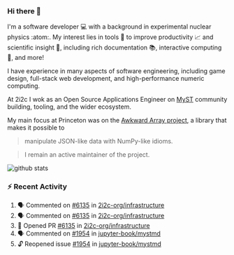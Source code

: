 ### Hi there 👋 

I'm a software developer 💻 with a background in experimental nuclear physics :atom:. My interest lies in tools :wrench: to improve productivity :chart_with_upwards_trend: and scientific insight :telescope:, including rich documentation 📚, interactive computing 🧮, and more! 

I have experience in many aspects of software engineering, including game design, full-stack web development, and high-performance numeric computing. 

At 2i2c I wok as an Open Source Applications Engineer on [MyST](https://github.com/jupyter-book/mystmd) community building, tooling, and the wider ecosystem. 

My main focus at Princeton was on the [Awkward Array project](awkward-array.org/), a library that makes it possible to 
> manipulate JSON-like data with NumPy-like idioms.

> I remain an active maintainer of the project. 

![github stats](https://github-readme-stats.vercel.app/api?username=agoose77&show_icons=true&hide_rank=true&hide_title=true&bg_color=30,e76445,904e95&text_color=efe3ec&icon_color=efe3ec)
<!--
**agoose77/agoose77** is a ✨ _special_ ✨ repository because its `README.md` (this file) appears on your GitHub profile.

Here are some ideas to get you started:

- 🔭 I’m currently working on ...
- 🌱 I’m currently learning ...
- 👯 I’m looking to collaborate on ...
- 🤔 I’m looking for help with ...
- 💬 Ask me about ...
- 📫 How to reach me: ...
- 😄 Pronouns: ...
- ⚡ Fun fact: ...
-->

### :zap: Recent Activity

<!--START_SECTION:activity-->
1. 🗣 Commented on [#6135](https://github.com/2i2c-org/infrastructure/pull/6135#issuecomment-2916695690) in [2i2c-org/infrastructure](https://github.com/2i2c-org/infrastructure)
2. 🗣 Commented on [#6135](https://github.com/2i2c-org/infrastructure/pull/6135#issuecomment-2916503272) in [2i2c-org/infrastructure](https://github.com/2i2c-org/infrastructure)
3. 💪 Opened PR [#6135](https://github.com/2i2c-org/infrastructure/pull/6135) in [2i2c-org/infrastructure](https://github.com/2i2c-org/infrastructure)
4. 🗣 Commented on [#1954](https://github.com/jupyter-book/mystmd/issues/1954#issuecomment-2915553740) in [jupyter-book/mystmd](https://github.com/jupyter-book/mystmd)
5. 🔓 Reopened issue [#1954](https://github.com/jupyter-book/mystmd/issues/1954) in [jupyter-book/mystmd](https://github.com/jupyter-book/mystmd)
<!--END_SECTION:activity-->
